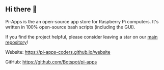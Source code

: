 ## Hi there 👋

Pi-Apps is the an open-source app store for Raspberry Pi computers. It's written in 100% open-source bash scripts (including the GUI).

If you find the project helpful, please consider leaving a star on our [main repository](https://github.com/Botspot/pi-apps/)!

Website: https://pi-apps-coders.github.io/website

GitHub: https://github.com/Botspot/pi-apps
